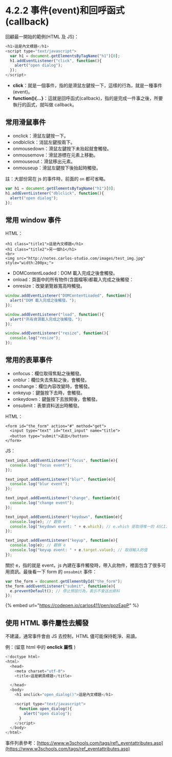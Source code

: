 # 4.2.2 事件\(event\)和回呼函式\(callback\)

回顧最一開始的範例\(HTML 及 JS\)：

```javascript
<h1>這是內文標題</h1>
<script type="text/javascript">
  var h1 = document.getElementsByTagName("h1")[0];
  h1.addEventListener("click", function(){
    alert("open dialog");
  });
</script>
```

* **click**：就是一個事件，指的是滑鼠左鍵按一下，這樣的行為，就是一種事件\(event\)。
* **function\(\){...}**：這就是回呼函式\(callback\)，指的是完成一件事之後，所要執行的函式，就叫做 callback。

## 常用滑鼠事件

* onclick：滑鼠左鍵按一下。
* ondblclick：消鼠左鍵按兩下。
* onmousedown：滑鼠左鍵按下未抬起就會觸發。
* onmousemove：滑鼠游標在元素上移動。
* onmouseout：滑鼠移出元素。
* onmouseup：滑鼠左鍵按下後抬起時觸發。

註：大部份寫在 js 的事件時，前面的 `on` 都可省略。

```javascript
var h1 = document.getElementsByTagName("h1")[0];
h1.addEventListener("dblclick", function(){
  alert("open dialog");
});
```

## 常用 window 事件

HTML：

```markup
<h1 class="title1">這是內文標題</h1>
<h1 class="title2">另一個h1</h1>
<br>
<img src="http://notes.carlos-studio.com/images/test_img.jpg" style="width:200px;">
```

* DOMContentLoaded：DOM 載入完成之後會觸發。
* onload：頁面中的所有物件\(含圖檔等\)都載入完成之後觸發：
* onresize：改變瀏覽器寬高時觸發。

```javascript
window.addEventListener("DOMContentLoaded", function(){
  alert("DOM 載入完成之後觸發。");
});
```

```javascript
window.addEventListener("load", function(){
  alert("所有資源載入完成之後觸發。");
});
```

```javascript
window.addEventListener("resize", function(){
  console.log("resize");
});
```

## 常用的表單事件

* onfocus：欄位取得焦點之後觸發。
* onblur：欄位失去焦點之後，會觸發。
* onchange：欄位內容改變時，會觸發。
* onkeyup：鍵盤按下去時，會觸發。
* onkeydown：鍵盤按下去放開後，會觸發。
* onsubmit：表單資料送出時觸發。

HTML：

```markup
<form id="the_form" action="#" method="get">
  <input type="text" id="text_input" name="title">
  <button type="submit">送出</button>
</form>
```

JS：

```javascript
text_input.addEventListener("focus", function(e){
  console.log("focus event");
});
```

```javascript
text_input.addEventListener("blur", function(e){
  console.log("blur event");
});
```

```javascript
text_input.addEventListener("change", function(e){
  console.log("change event");
});
```

```javascript
text_input.addEventListener("keydown", function(e){
  console.log(e); // 觀察 e
  console.log("keydown event: " + e.which); // e.which 是取得唯一的 ASCII Code 碼
});
```

```javascript
text_input.addEventListener("keyup", function(e){
  console.log(e); // 觀察 e
  console.log("keyup event: " + e.target.value); // 取得輸入的值
});
```

關於 e，指的就是 event，js 內建在事件觸發時，帶入此物件，裡面包含了很多可用資訊。最後看一下 form 的 `onsubmit` 事件：

```javascript
var the_form = document.getElementById("the_form");
the_form.addEventListener("submit", function(e){
  e.preventDefault(); // 停止預設行為，表示不會送出資料
});
```

{% embed url="https://codepen.io/carlos411/pen/pozEapP" %}



## 使用 HTML 事件屬性去觸發

不建議，通常事件會由 JS 去控制，HTML 儘可能保持乾淨、易讀。

例：\(留意 html 中的 **onclick 屬性** \)

```javascript
<!doctype html>
<html>
  <head>
    <meta charset="utf-8">
    <title>這是網頁標題</title>

  </head>
  <body>
    <h1 onclick="open_dialog()">這是內文標題</h1>

    <script type="text/javascript">
      function open_dialog(){
        alert("open dialog");
      }
    </script>
  </body>
</html>
```

事件列表參考：[https://www.w3schools.com/tags/ref\_eventattributes.asp](https://www.w3schools.com/tags/ref_eventattributes.asp)

